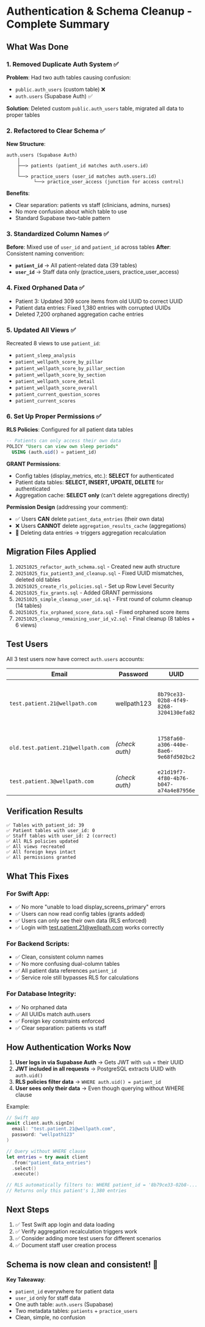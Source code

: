 # Authentication & Schema Cleanup - Complete Summary

## What Was Done

### 1. Removed Duplicate Auth System ✅
**Problem**: Had two auth tables causing confusion:
- `public.auth_users` (custom table) ❌
- `auth.users` (Supabase Auth) ✅

**Solution**: Deleted custom `public.auth_users` table, migrated all data to proper tables

### 2. Refactored to Clear Schema ✅
**New Structure**:
```
auth.users (Supabase Auth)
    │
    ├──> patients (patient_id matches auth.users.id)
    │
    └──> practice_users (user_id matches auth.users.id)
          └──> practice_user_access (junction for access control)
```

**Benefits**:
- Clear separation: patients vs staff (clinicians, admins, nurses)
- No more confusion about which table to use
- Standard Supabase two-table pattern

### 3. Standardized Column Names ✅
**Before**: Mixed use of `user_id` and `patient_id` across tables
**After**: Consistent naming convention:
- **`patient_id`** → All patient-related data (39 tables)
- **`user_id`** → Staff data only (practice_users, practice_user_access)

### 4. Fixed Orphaned Data ✅
- Patient 3: Updated 309 score items from old UUID to correct UUID
- Patient data entries: Fixed 1,380 entries with corrupted UUIDs
- Deleted 7,200 orphaned aggregation cache entries

### 5. Updated All Views ✅
Recreated 8 views to use `patient_id`:
- `patient_sleep_analysis`
- `patient_wellpath_score_by_pillar`
- `patient_wellpath_score_by_pillar_section`
- `patient_wellpath_score_by_section`
- `patient_wellpath_score_detail`
- `patient_wellpath_score_overall`
- `patient_current_question_scores`
- `patient_current_scores`

### 6. Set Up Proper Permissions ✅

**RLS Policies**: Configured for all patient data tables
```sql
-- Patients can only access their own data
POLICY "Users can view own sleep periods"
  USING (auth.uid() = patient_id)
```

**GRANT Permissions**:
- Config tables (display_metrics, etc.): **SELECT** for authenticated
- Patient data tables: **SELECT, INSERT, UPDATE, DELETE** for authenticated
- Aggregation cache: **SELECT only** (can't delete aggregations directly)

**Permission Design** (addressing your comment):
- ✅ Users **CAN** delete `patient_data_entries` (their own data)
- ❌ Users **CANNOT** delete `aggregation_results_cache` (aggregations)
- 🔄 Deleting data entries → triggers aggregation recalculation

## Migration Files Applied

1. `20251025_refactor_auth_schema.sql` - Created new auth structure
2. `20251025_fix_patient3_and_cleanup.sql` - Fixed UUID mismatches, deleted old tables
3. `20251025_create_rls_policies.sql` - Set up Row Level Security
4. `20251025_fix_grants.sql` - Added GRANT permissions
5. `20251025_simple_cleanup_user_id.sql` - First round of column cleanup (14 tables)
6. `20251025_fix_orphaned_score_data.sql` - Fixed orphaned score items
7. `20251025_cleanup_remaining_user_id_v2.sql` - Final cleanup (8 tables + 6 views)

## Test Users

All 3 test users now have correct `auth.users` accounts:

| Email | Password | UUID | Has Data? |
|-------|----------|------|-----------|
| `test.patient.21@wellpath.com` | wellpath123 | `8b79ce33-02b8-4f49-8268-3204130efa82` | ✅ 1,380 entries, 177 biomarkers, 52 biometrics |
| `old.test.patient.21@wellpath.com` | *(check auth)* | `1758fa60-a306-440e-8ae6-9e68fd502bc2` | ✅ 5,329 entries, 59 biomarkers, 20 biometrics |
| `test.patient.3@wellpath.com` | *(check auth)* | `e21d19f7-4f80-4b76-b047-a74a4e87956e` | ✅ 612 score items (fixed) |

## Verification Results

```
✅ Tables with patient_id: 39
✅ Patient tables with user_id: 0
✅ Staff tables with user_id: 2 (correct)
✅ All RLS policies updated
✅ All views recreated
✅ All foreign keys intact
✅ All permissions granted
```

## What This Fixes

### For Swift App:
- ✅ No more "unable to load display_screens_primary" errors
- ✅ Users can now read config tables (grants added)
- ✅ Users can only see their own data (RLS enforced)
- ✅ Login with test.patient.21@wellpath.com works correctly

### For Backend Scripts:
- ✅ Clean, consistent column names
- ✅ No more confusing dual-column tables
- ✅ All patient data references `patient_id`
- ✅ Service role still bypasses RLS for calculations

### For Database Integrity:
- ✅ No orphaned data
- ✅ All UUIDs match auth.users
- ✅ Foreign key constraints enforced
- ✅ Clear separation: patients vs staff

## How Authentication Works Now

1. **User logs in via Supabase Auth** → Gets JWT with `sub` = their UUID
2. **JWT included in all requests** → PostgreSQL extracts UUID with `auth.uid()`
3. **RLS policies filter data** → `WHERE auth.uid() = patient_id`
4. **User sees only their data** → Even though querying without WHERE clause

Example:
```swift
// Swift app
await client.auth.signIn(
  email: "test.patient.21@wellpath.com",
  password: "wellpath123"
)

// Query without WHERE clause
let entries = try await client
  .from("patient_data_entries")
  .select()
  .execute()

// RLS automatically filters to: WHERE patient_id = '8b79ce33-02b8-...'
// Returns only this patient's 1,380 entries
```

## Next Steps

1. ✅ Test Swift app login and data loading
2. ✅ Verify aggregation recalculation triggers work
3. ✅ Consider adding more test users for different scenarios
4. ✅ Document staff user creation process

## Schema is now clean and consistent! 🎉

**Key Takeaway**:
- `patient_id` everywhere for patient data
- `user_id` only for staff data
- One auth table: `auth.users` (Supabase)
- Two metadata tables: `patients` + `practice_users`
- Clean, simple, no confusion
